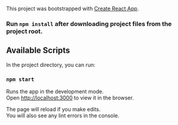 This project was bootstrapped with [Create React App](https://github.com/facebook/create-react-app).

### Run `npm install` after downloading project files from the project root.

## Available Scripts

In the project directory, you can run:

### `npm start`

Runs the app in the development mode.<br>
Open [http://localhost:3000](http://localhost:3000) to view it in the browser.

The page will reload if you make edits.<br>
You will also see any lint errors in the console.